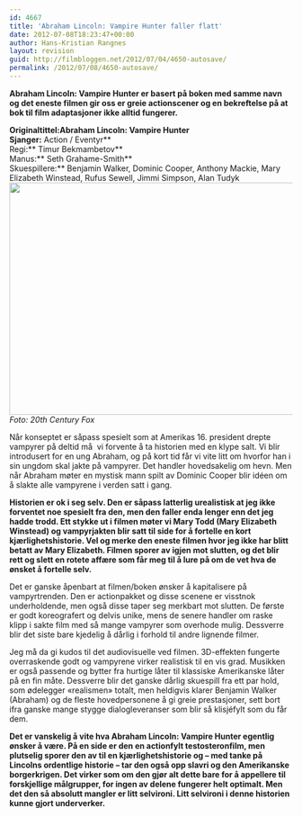 ```yaml
---
id: 4667
title: 'Abraham Lincoln: Vampire Hunter faller flatt'
date: 2012-07-08T18:23:47+00:00
author: Hans-Kristian Rangnes
layout: revision
guid: http://filmbloggen.net/2012/07/04/4650-autosave/
permalink: /2012/07/08/4650-autosave/
---
```

**Abraham Lincoln: Vampire Hunter er basert på boken med samme navn og det eneste filmen gir oss er greie actionscener og en bekreftelse på at bok til film adaptasjoner ikke alltid fungerer.<!--more-->**

**Originaltittel:**Abraham Lincoln: Vampire Hunter**  
Sjanger:** Action / Eventyr**  
Regi:** Timur Bekmambetov**  
Manus:** Seth Grahame-Smith**  
Skuespillere:** Benjamin Walker, Dominic Cooper, Anthony Mackie, Mary Elizabeth Winstead, Rufus Sewell, Jimmi Simpson, Alan Tudyk  
<a href="http://filmbloggen.net/2012/07/04/abraham-lincoln-vampire-hunter-faller-flatt/benjamin-walker-as-abe-lincoln-fights-with-erin-wasson-vadoma/" rel="attachment wp-att-4651"><img class="alignnone size-large wp-image-4651" src="http://filmbloggen.net/wp-content/uploads//2012/07/7-620x413.jpg" alt="" width="620" height="413" /></a>  
_Foto: 20th Century Fox_

Når konseptet er såpass spesielt som at Amerikas 16. president drepte vampyrer på deltid må  vi forvente å ta historien med en klype salt. Vi blir introdusert for en ung Abraham, og på kort tid får vi vite litt om hvorfor han i sin ungdom skal jakte på vampyrer. Det handler hovedsakelig om hevn. Men når Abraham møter en mystisk mann spilt av Dominic Cooper blir idéen om å slakte alle vampyrene i verden satt i gang.

**Historien er ok i seg selv. Den er såpass latterlig urealistisk at jeg ikke forventet noe spesielt fra den, men den faller enda lenger enn det jeg hadde trodd. Ett stykke ut i filmen møter vi Mary Todd (Mary Elizabeth Winstead) og vampyrjakten blir satt til side for å fortelle en kort kjærlighetshistorie. Vel og merke den eneste filmen hvor jeg ikke har blitt betatt av Mary Elizabeth. Filmen sporer av igjen mot slutten, og det blir rett og slett en rotete affære som får meg til å lure på om de vet hva de ønsket å fortelle selv.**

Det er ganske åpenbart at filmen/boken ønsker å kapitalisere på vampyrtrenden. Den er actionpakket og disse scenene er visstnok underholdende, men også disse taper seg merkbart mot slutten. De første er godt koreografert og delvis unike, mens de senere handler om raske klipp i sakte film med så mange vampyrer som overhode mulig. Dessverre blir det siste bare kjedelig å dårlig i forhold til andre lignende filmer.

Jeg må da gi kudos til det audiovisuelle ved filmen. 3D-effekten fungerte overraskende godt og vampyrene virker realistisk til en vis grad. Musikken er også passende og bytter fra hurtige låter til klassiske Amerikanske låter på en fin måte. Dessverre blir det ganske dårlig skuespill fra ett par hold, som ødelegger &laquo;realismen&raquo; totalt, men heldigvis klarer Benjamin Walker (Abraham) og de fleste hovedpersonene å gi greie prestasjoner, sett bort ifra ganske mange stygge dialogleveranser som blir så klisjéfylt som du får dem.

**Det er vanskelig å vite hva Abraham Lincoln: Vampire Hunter egentlig ønsker å være. På en side er den en actionfylt testosteronfilm, men plutselig sporer den av til en kjærlighetshistorie og – med tanke på Lincolns ordentlige historie – tar den også opp slavri og den Amerikanske borgerkrigen. Det virker som om den gjør alt dette bare for å appellere til forskjellige målgrupper, for ingen av delene fungerer helt optimalt. Men det den så absolutt mangler er litt selvironi. Litt selvironi i denne historien kunne gjort underverker.**

<div class="video-shortcode">
</div>